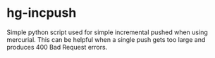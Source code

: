 hg-incpush
==========

Simple python script used for simple incremental pushed when using mercurial. This can be helpful when a single push gets too large and produces 400 Bad Request errors.
